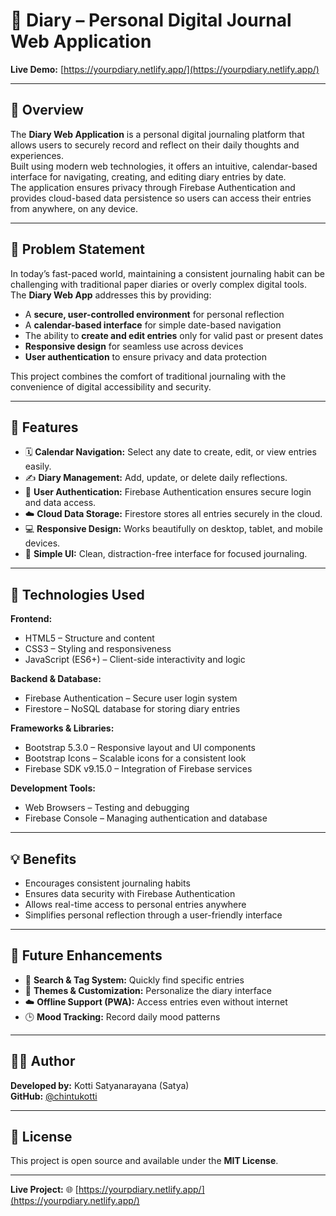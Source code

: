 # 📔 Diary – Personal Digital Journal Web Application

**Live Demo:** [https://yourpdiary.netlify.app/](https://yourpdiary.netlify.app/)

---

## 📖 Overview
The **Diary Web Application** is a personal digital journaling platform that allows users to securely record and reflect on their daily thoughts and experiences.  
Built using modern web technologies, it offers an intuitive, calendar-based interface for navigating, creating, and editing diary entries by date.  
The application ensures privacy through Firebase Authentication and provides cloud-based data persistence so users can access their entries from anywhere, on any device.

---

## 🎯 Problem Statement
In today’s fast-paced world, maintaining a consistent journaling habit can be challenging with traditional paper diaries or overly complex digital tools.  
The **Diary Web App** addresses this by providing:
- A **secure, user-controlled environment** for personal reflection  
- A **calendar-based interface** for simple date-based navigation  
- The ability to **create and edit entries** only for valid past or present dates  
- **Responsive design** for seamless use across devices  
- **User authentication** to ensure privacy and data protection  

This project combines the comfort of traditional journaling with the convenience of digital accessibility and security.

---

## 🚀 Features
- 🗓️ **Calendar Navigation:** Select any date to create, edit, or view entries easily.  
- ✍️ **Diary Management:** Add, update, or delete daily reflections.  
- 🔐 **User Authentication:** Firebase Authentication ensures secure login and data access.  
- ☁️ **Cloud Data Storage:** Firestore stores all entries securely in the cloud.  
- 💻 **Responsive Design:** Works beautifully on desktop, tablet, and mobile devices.  
- 🧭 **Simple UI:** Clean, distraction-free interface for focused journaling.  

---

## 🧠 Technologies Used
**Frontend:**
- HTML5 – Structure and content
- CSS3 – Styling and responsiveness
- JavaScript (ES6+) – Client-side interactivity and logic

**Backend & Database:**
- Firebase Authentication – Secure user login system
- Firestore – NoSQL database for storing diary entries

**Frameworks & Libraries:**
- Bootstrap 5.3.0 – Responsive layout and UI components
- Bootstrap Icons – Scalable icons for a consistent look
- Firebase SDK v9.15.0 – Integration of Firebase services

**Development Tools:**
- Web Browsers – Testing and debugging
- Firebase Console – Managing authentication and database

---

## 💡 Benefits
- Encourages consistent journaling habits  
- Ensures data security with Firebase Authentication  
- Allows real-time access to personal entries anywhere  
- Simplifies personal reflection through a user-friendly interface  

---

## 🌱 Future Enhancements
- 🧠 **Search & Tag System:** Quickly find specific entries  
- 🌈 **Themes & Customization:** Personalize the diary interface  
- ☁️ **Offline Support (PWA):** Access entries even without internet  
- 🕒 **Mood Tracking:** Record daily mood patterns  

---

## 🧑‍💻 Author
**Developed by:** Kotti Satyanarayana (Satya)  
**GitHub:** [@chintukotti](https://github.com/chintukotti)

---

## 🏁 License
This project is open source and available under the **MIT License**.

---

**Live Project:** 🌐 [https://yourpdiary.netlify.app/](https://yourpdiary.netlify.app/)
